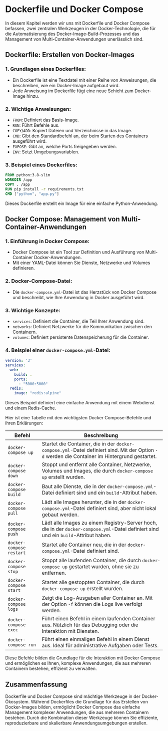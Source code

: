 # Dockerfile und Docker Compose

In diesem Kapitel werden wir uns mit Dockerfile und Docker Compose befassen, zwei zentralen Werkzeugen in der
Docker-Technologie, die für die Automatisierung des Docker-Image-Build-Prozesses und das Management von
Multi-Container-Anwendungen unerlässlich sind.

## Dockerfile: Erstellen von Docker-Images

### 1. **Grundlagen eines Dockerfiles:**

- Ein Dockerfile ist eine Textdatei mit einer Reihe von Anweisungen, die beschreiben, wie ein Docker-Image aufgebaut
  wird.
- Jede Anweisung im Dockerfile fügt eine neue Schicht zum Docker-Image hinzu.

### 2. **Wichtige Anweisungen:**

- `FROM`: Definiert das Basis-Image.
- `RUN`: Führt Befehle aus.
- `COPY`/`ADD`: Kopiert Dateien und Verzeichnisse in das Image.
- `CMD`: Gibt den Standardbefehl an, der beim Starten des Containers ausgeführt wird.
- `EXPOSE`: Gibt an, welche Ports freigegeben werden.
- `ENV`: Setzt Umgebungsvariablen.

### 3. **Beispiel eines Dockerfiles:**

```Dockerfile
FROM python:3.8-slim
WORKDIR /app
COPY . /app
RUN pip install -r requirements.txt
CMD ["python", "app.py"]
```

Dieses Dockerfile erstellt ein Image für eine einfache Python-Anwendung.

## Docker Compose: Management von Multi-Container-Anwendungen

### 1. **Einführung in Docker Compose:**

- Docker Compose ist ein Tool zur Definition und Ausführung von Multi-Container Docker-Anwendungen.
- Mit einer YAML-Datei können Sie Dienste, Netzwerke und Volumes definieren.

### 2. **Docker-Compose-Datei:**

- Die `docker-compose.yml`-Datei ist das Herzstück von Docker Compose und beschreibt, wie Ihre Anwendung in Docker
  ausgeführt wird.

### 3. **Wichtige Konzepte:**

- `services`: Definiert die Container, die Teil Ihrer Anwendung sind.
- `networks`: Definiert Netzwerke für die Kommunikation zwischen den Containern.
- `volumes`: Definiert persistente Datenspeicherung für die Container.

### 4. **Beispiel einer `docker-compose.yml`-Datei:**

```yaml
version: '3'
services:
  web:
    build: .
    ports:
      - "5000:5000"
  redis:
    image: "redis:alpine"
```

Dieses Beispiel definiert eine einfache Anwendung mit einem Webdienst und einem Redis-Cache.

Hier ist eine Tabelle mit den wichtigsten Docker Compose-Befehle und ihren Erklärungen:

| Befehl                   | Beschreibung                                                                                                                                    |
|--------------------------|-------------------------------------------------------------------------------------------------------------------------------------------------|
| `docker-compose up`      | Startet die Container, die in der `docker-compose.yml`-Datei definiert sind. Mit der Option `-d` werden die Container im Hintergrund gestartet. |
| `docker-compose down`    | Stoppt und entfernt alle Container, Netzwerke, Volumes und Images, die durch `docker-compose up` erstellt wurden.                               |
| `docker-compose build`   | Baut alle Dienste, die in der `docker-compose.yml`-Datei definiert sind und ein `build`-Attribut haben.                                         |
| `docker-compose pull`    | Lädt alle Images herunter, die in der `docker-compose.yml`-Datei definiert sind, aber nicht lokal gebaut werden.                                |
| `docker-compose push`    | Lädt alle Images zu einem Registry-Server hoch, die in der `docker-compose.yml`-Datei definiert sind und ein `build`-Attribut haben.            |
| `docker-compose restart` | Startet alle Container neu, die in der `docker-compose.yml`-Datei definiert sind.                                                               |
| `docker-compose stop`    | Stoppt alle laufenden Container, die durch `docker-compose up` gestartet wurden, ohne sie zu entfernen.                                         |
| `docker-compose start`   | Startet alle gestoppten Container, die durch `docker-compose up` erstellt wurden.                                                               |
| `docker-compose logs`    | Zeigt die Log-Ausgaben aller Container an. Mit der Option `-f` können die Logs live verfolgt werden.                                            |
| `docker-compose exec`    | Führt einen Befehl in einem laufenden Container aus. Nützlich für das Debugging oder die Interaktion mit Diensten.                              |
| `docker-compose run`     | Führt einen einmaligen Befehl in einem Dienst aus. Ideal für administrative Aufgaben oder Tests.                                                |

Diese Befehle bilden die Grundlage für die Interaktion mit Docker Compose und ermöglichen es Ihnen, komplexe
Anwendungen, die aus mehreren Containern bestehen, effizient zu verwalten.

## Zusammenfassung

Dockerfile und Docker Compose sind mächtige Werkzeuge in der Docker-Ökosystem. Während Dockerfiles die Grundlage für das
Erstellen von Docker-Images bilden, ermöglicht Docker Compose das einfache Management komplexer Anwendungen, die aus
mehreren Containern bestehen. Durch die Kombination dieser Werkzeuge können Sie effiziente, reproduzierbare und
skalierbare Anwendungsumgebungen erstellen.